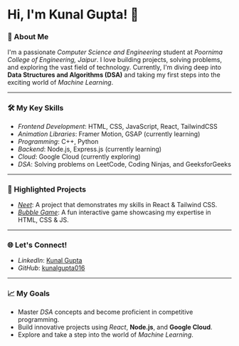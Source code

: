 # Hi, I'm Kunal Gupta! 👋

### 🌟 About Me
I'm a passionate *Computer Science and Engineering* student at *Poornima College of Engineering, Jaipur*. I love building projects, solving problems, and exploring the vast field of technology. Currently, I'm diving deep into **Data Structures and Algorithms (DSA)** and taking my first steps into the exciting world of *Machine Learning*.

---

### 🛠 My Key Skills
- *Frontend Development*: HTML, CSS, JavaScript, React, TailwindCSS
- *Animation Libraries*: Framer Motion, GSAP (currently learning)
- *Programming*: C++, Python
- *Backend*: Node.js, Express.js (currently learning)
- *Cloud*: Google Cloud (currently exploring)
- *DSA*: Solving problems on LeetCode, Coding Ninjas, and GeeksforGeeks

---

### 🚀 Highlighted Projects
- *[Neet](https://github.com/kunalgupta016/Neet)*: A project that demonstrates my skills in React & Tailwind CSS.
- *[Bubble Game](https://github.com/kunalgupta016/Bubble-Game)*: A fun interactive game showcasing my expertise in HTML, CSS & JS.


---

### 🌐 Let's Connect!
- *LinkedIn*: [Kunal Gupta](https://www.linkedin.com/in/kunal-gupta-1b6065291?utm_source=share&utm_campaign=share_via&utm_content=profile&utm_medium=android_app)
- *GitHub*: [kunalgupta016](https://github.com/kunalgupta016)

---

### 📈 My Goals
- Master *DSA* concepts and become proficient in competitive programming.
- Build innovative projects using *React*, **Node.js**, and **Google Cloud**.
- Explore and take a step into the world of *Machine Learning*.
